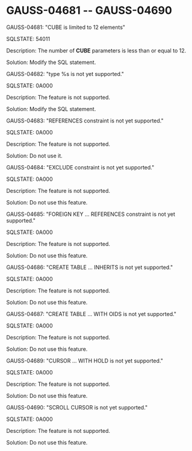 # GAUSS-04681 -- GAUSS-04690<a name="EN-US_TOPIC_0302073264"></a>

GAUSS-04681: "CUBE is limited to 12 elements"

SQLSTATE: 54011

Description: The number of  **CUBE**  parameters is less than or equal to 12.

Solution: Modify the SQL statement.

GAUSS-04682: "type %s is not yet supported."

SQLSTATE: 0A000

Description: The feature is not supported.

Solution: Modify the SQL statement.

GAUSS-04683: "REFERENCES constraint is not yet supported."

SQLSTATE: 0A000

Description: The feature is not supported.

Solution: Do not use it.

GAUSS-04684: "EXCLUDE constraint is not yet supported."

SQLSTATE: 0A000

Description: The feature is not supported.

Solution: Do not use this feature.

GAUSS-04685: "FOREIGN KEY ... REFERENCES constraint is not yet supported."

SQLSTATE: 0A000

Description: The feature is not supported.

Solution: Do not use this feature.

GAUSS-04686: "CREATE TABLE ... INHERITS is not yet supported."

SQLSTATE: 0A000

Description: The feature is not supported.

Solution: Do not use this feature.

GAUSS-04687: "CREATE TABLE ... WITH OIDS is not yet supported."

SQLSTATE: 0A000

Description: The feature is not supported.

Solution: Do not use this feature.

GAUSS-04689: "CURSOR ... WITH HOLD is not yet supported."

SQLSTATE: 0A000

Description: The feature is not supported.

Solution: Do not use this feature.

GAUSS-04690: "SCROLL CURSOR is not yet supported."

SQLSTATE: 0A000

Description: The feature is not supported.

Solution: Do not use this feature.

